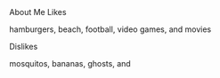 <html>
  <head> About Me </head>
  <body> Likes </body>
  <p> hamburgers, beach, football, video games, and movies </p>
  <body> Dislikes </body>
  <p> mosquitos, bananas, ghosts, and 
